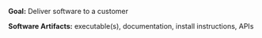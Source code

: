 **Goal:**  Deliver software to a customer



**Software Artifacts:** executable(s), documentation, install instructions, APIs